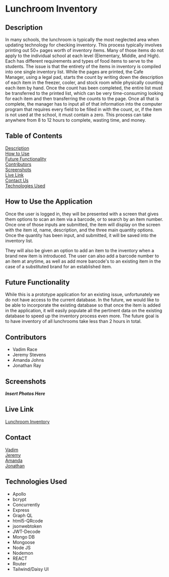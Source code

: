 # Lunchroom Inventory

## Description
In many schools, the lunchroom is typically the most neglected area when updating technology for checking inventory. This process typically involves printing out 50+ pages worth of inventory items. Many of those items do not apply to the individual school at each level (Elementary, Middle, and High). Each has different requirements and types of food items to serve to the students. The issue is that the entirety of the items in inventory is compiled into one single inventory list. While the pages are printed, the Cafe Manager, using a legal pad, starts the count by writing down the description of each item in the freezer, cooler, and stock room while physically counting each item by hand. Once the count has been completed, the entire list must be transferred to the printed list, which can be very time-consuming looking for each item and then transferring the counts to the page. Once all that is complete, the manager has to input all of that information into the computer program that requires every field to be filled in with the count, or, if the item is not used at the school, it must contain a zero. This process can take anywhere from 8 to 12 hours to complete, wasting time, and money.

## Table of Contents
[Description](#description)     
[How to Use](#how-to-use-the-application)  
[Future Functionality](#future-functionality)             
[Contributors](#contributors)     
[Screenshots](#screenshots)     
[Live Link](#live-link)     
[Contact Us](#contact)          
[Technologies Used](#technologies-used)        
     
## How to Use the Application
Once the user is logged in, they will be presented with a screen that gives them options to scan an item via a barcode, or to search by an item number.  Once one of those inputs are submitted, the item will display on the screen with the item id, name, description, and the three main quantity options.  Once the quantity has been input, and submitted, it will be saved into the inventory list.       
          
They will also be given an option to add an item to the inventory when a brand new item is introduced.  The user can also add a barcode number to an item at anytime, as well as add more barcode's to an existing item in the case of a substituted brand for an established item.  

## Future Functionality
While this is a prototype application for an existing issue, unfortunately we do not have access to the current database.  In the future, we would like to be able to incorporate the existing database so that once the item is added in the application, it will easily populate all the pertinent data on the existing database to speed up the inventory process even more.  The future goal is to have inventory of all lunchrooms take less than 2 hours in total.      

## Contributors
* Vadim Race     
* Jeremy Stevens     
* Amanda Johns      
* Jonathan Ray     

## Screenshots
***Insert Photos Here***

## Live Link
[Lunchroom Inventory](https://lunchroominventory.herokuapp.com/)       
         
## Contact
[Vadim](https://github.com/Git-Vdim-Hub)      
[Jeremy](https://github.com/jeremystevens515)       
[Amanda](https://github.com/MasakiSenpai)      
[Jonathan](https://github.com/jjray84)      

## Technologies Used
* Apollo     
* bcrypt     
* Concurrently      
* Express   
* Graph QL      
* html5-QRcode
* jsonwebtoken             
* JWT-Decode     
* Mongo DB        
* Mongoose     
* Node JS     
* Nodemon          
* REACT     
* Router           
* Tailwind/Daisy UI      